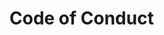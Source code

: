 <!-- NOTE: This file is from https://github.com/github/docs/blob/9c8028d68702e3ea3aec4d42093df1a95dfaa8d1/.github/CODE_OF_CONDUCT.md -->

<!-- TODO: See https://github.com/JamieBort/LearningDirectory/tree/master/Git/code_of_conduct for resources. -->

# Code of Conduct
